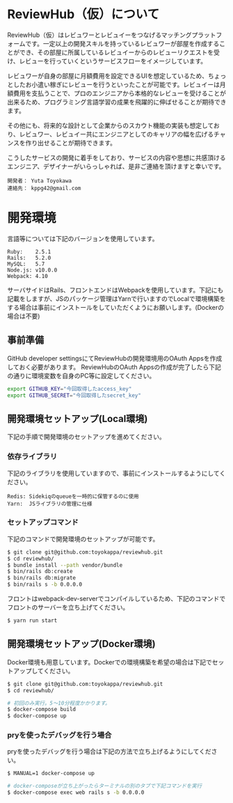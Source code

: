 # ReviewHub（仮）について
ReviewHub（仮）はレビュワーとレビュイーをつなげるマッチングプラットフォームです。一定以上の開発スキルを持っているレビュワーが部屋を作成することができ、その部屋に所属しているレビュイーからのレビューリクエストを受け、レビューを行っていくというサービスフローをイメージしています。

レビュワーが自身の部屋に月額費用を設定できるUIを想定しているため、ちょっとしたお小遣い稼ぎにレビューを行うといったことが可能です。レビュイーは月額費用を支払うことで、プロのエンジニアから本格的なレビューを受けることが出来るため、プログラミング言語学習の成果を飛躍的に伸ばせることが期待できます。

その他にも、将来的な設計として企業からのスカウト機能の実装も想定しており、レビュワー、レビュイー共にエンジニアとしてのキャリアの幅を広げるチャンスを作り出せることが期待できます。

こうしたサービスの開発に着手をしており、サービスの内容や思想に共感頂けるエンジニア、デザイナーがいらっしゃれば、是非ご連絡を頂けますと幸いです。

```
開発者： Yuta Toyokawa
連絡先： kppg42@gmail.com
```

# 開発環境
言語等については下記のバージョンを使用しています。
```
Ruby:    2.5.1
Rails:   5.2.0
MySQL:   5.7
Node.js: v10.0.0
Webpack: 4.10
```

サーバサイドはRails、フロントエンドはWebpackを使用しています。下記にも記載をしますが、JSのパッケージ管理はYarnで行いますのでLocalで環境構築をする場合は事前にインストールをしていただくようにお願いします。(Dockerの場合は不要)

## 事前準備
GitHub developer settingsにてReviewHubの開発環境用のOAuth Appsを作成しておく必要があります。
ReviewHubのOAuth Appsの作成が完了したら下記の通りに環境変数を自身のPC等に設定してください。

```bash
export GITHUB_KEY="今回取得したaccess_key"
export GITHUB_SECRET="今回取得したsecret_key"
```

## 開発環境セットアップ(Local環境)
下記の手順で開発環境のセットアップを進めてください。

### 依存ライブラリ
下記のライブラリを使用していますので、事前にインストールするようにしてください。
```
Redis: Sidekiqのqueueを一時的に保管するのに使用
Yarn:  JSライブラリの管理に仕様
```

### セットアップコマンド
下記のコマンドで開発環境のセットアップが可能です。
```bash
$ git clone git@github.com:toyokappa/reviewhub.git
$ cd reviewhub/
$ bundle install --path vendor/bundle
$ bin/rails db:create
$ bin/rails db:migrate
$ bin/rails s -b 0.0.0.0
```

フロントはwebpack-dev-serverでコンパイルしているため、下記のコマンドでフロントのサーバーを立ち上げてください。
```bash
$ yarn run start
```

## 開発環境セットアップ(Docker環境)
Docker環境も用意しています。Dockerでの環境構築を希望の場合は下記でセットアップしてください。
```bash
$ git clone git@github.com:toyokappa/reviewhub.git
$ cd reviewhub/

# 初回のみ実行。5〜10分程度かかります。
$ docker-compose build
$ docker-compose up
```

### pryを使ったデバッグを行う場合
pryを使ったデバッグを行う場合は下記の方法で立ち上げるようにしてください。
```bash
$ MANUAL=1 docker-compose up

# docker-composeが立ち上がったらターミナルの別のタブで下記コマンドを実行
$ docker-compose exec web rails s -b 0.0.0.0
```
